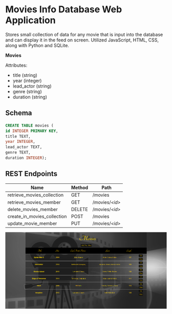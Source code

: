 # Movies Info Database Web Application

Stores small collection of data for any movie that is input into the database and can display it in the feed on screen. Utilized JavaScript, HTML, CSS, along with Python and SQLite.

**Movies**

Attributes:

* title (string)
* year (integer)
* lead_actor (string)
* genre (string)
* duration (string)

## Schema

```sql
CREATE TABLE movies (
id INTEGER PRIMARY KEY,
title TEXT,
year INTEGER,
lead_actor TEXT,
genre TEXT,
duration INTEGER);
```

## REST Endpoints

Name                        | Method | Path
----------------------------|--------|-----------------
retrieve_movies_collection  | GET    | /movies
retrieve_movies_member      | GET    | /movies/*\<id\>*
delete_movies_member        | DELETE | /movies/*\<id\>*
create_in_movies_collection | POST   | /movies
update_movie_member         | PUT    | /movies/*\<id\>*


![moviesDB](images/moviesDB_2024-05-01.png)
